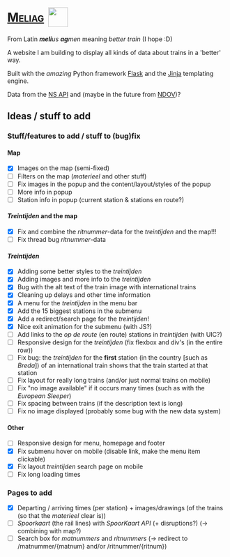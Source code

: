 # <div style="display:flex;flex-direction:row;gap:10px;align-items:center"><span style="font-variant: small-caps;">[Meliag](https://www.gijs6.nl/meliag)</span> <img src="https://www.gijs6.nl/static/meliag/Loogootje.svg" width=45></div>

From Latin _**meli**us **ag**men_ meaning _better train_ (I hope :D)

A website I am building to display all kinds of data about trains in a 'better' way.

Built with the _amazing_ Python framework [Flask](https://github.com/pallets/flask) and the [Jinja](https://github.com/pallets/jinja) templating engine.

Data from the [NS API](https://apiportal.ns.nl/) and (maybe in the future from [NDOV](https://ndovloket.nl/))?

## Ideas / stuff to add

### Stuff/features to add / stuff to (bug)fix

#### Map

- [x] Images on the map (semi-fixed)
- [ ] Filters on the map (_materieel_ and other stuff)
- [ ] Fix images in the popup and the content/layout/styles of the popup
- [ ] More info in popup
- [ ] Station info in popup (current station & stations en route?)

#### _Treintijden_ **and** the map

- [x] Fix and combine the _ritnummer_-data for the _treintijden_ and the map!!!
- [ ] Fix thread bug _ritnummer_-data

#### _Treintijden_

- [x] Adding some better styles to the _treintijden_
- [x] Adding images and more info to the _treintijden_
- [x] Bug with the alt text of the train image with international trains
- [x] Cleaning up delays and other time information
- [x] A menu for the _treintijden_ in the menu bar
- [x] Add the 15 biggest stations in the submenu
- [x] Add a redirect/search page for the _treintijden_!
- [x] Nice exit animation for the submenu (with JS?)
- [ ] Add links to the _op de route_ (en route) stations in _treintijden_ (with UIC?)
- [ ] Responsive design for the _treintijden_ (fix flexbox and div's (in the entire row))
- [ ] Fix bug: the _treintijden_ for the **first** station (in the country [such as _Breda_]) of an international train
  shows that the train started at that station
- [ ] Fix layout for really long trains (and/or just normal trains on mobile)
- [ ] Fix "no image available" if it occurs many times (such as with the _European Sleeper_)
- [ ] Fix spacing between trains (if the description text is long)
- [ ] Fix no image displayed (probably some bug with the new data system)

#### Other

- [ ] Responsive design for menu, homepage and footer
- [x] Fix submenu hover on mobile (disable link, make the menu item clickable)
- [x] Fix layout _treintijden_ search page on mobile
- [ ] Fix long loading times

### Pages to add

- [x] Departing / arriving times (per station) + images/drawings (of the trains (so that the _materieel_ clear is))
- [ ] _Spoorkaart_ (the rail lines) with _SpoorKaart API_ (+ disruptions?) (-> combining with map?)
- [ ] Search box for _matnummers_ and _ritnummers_ (-> redirect to /matnummer/{matnum} and/or /ritnummer/{ritnum})
